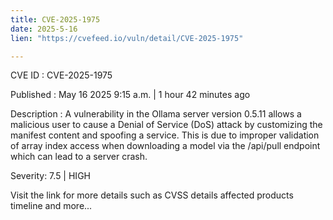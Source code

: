 ```yaml
---
title: CVE-2025-1975
date: 2025-5-16
lien: "https://cvefeed.io/vuln/detail/CVE-2025-1975"

---
```


CVE ID : CVE-2025-1975

Published :  May 16
2025
9:15 a.m. | 1 hour
42 minutes ago

Description : A vulnerability in the Ollama server version 0.5.11 allows a malicious user to cause a Denial of Service (DoS) attack by customizing the manifest content and spoofing a service. This is due to improper validation of array index access when downloading a model via the /api/pull endpoint
which can lead to a server crash.

Severity: 7.5 | HIGH

Visit the link for more details
such as CVSS details
affected products
timeline
and more...
